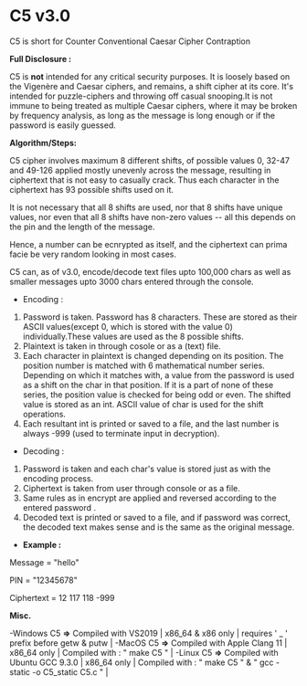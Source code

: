 # C5 v3.0
C5 is short for Counter Conventional Caesar Cipher Contraption

**Full Disclosure :** 

C5 is **not** intended for any critical security purposes. It is loosely based on the Vigenère  and  Caesar ciphers, and remains, a shift cipher at its core. It's intended for puzzle-ciphers and throwing off casual snooping.It is not immune to being treated as multiple Caesar ciphers, where it may be broken by frequency analysis, as long as the message is long enough or if the password is easily guessed. 

**Algorithm/Steps:**

C5 cipher involves maximum 8 different shifts, of possible values 0, 32-47 and 49-126 applied mostly unevenly across the message, resulting in ciphertext that is not easy to casually crack. Thus each character in the ciphertext has 93 possible shifts used on it.

It is not necessary that all 8 shifts are used, nor that 8 shifts have unique values, nor even that all 8 shifts have non-zero values -- all this depends on the pin and the length of the message.

Hence, a number can be ecnrypted as itself, and the ciphertext can prima facie be very random looking in most cases.

C5 can, as of v3.0, encode/decode text files upto 100,000 chars as well as smaller messages upto 3000 chars entered through the console.

- Encoding :

1. Password is taken. Password has 8 characters. These  are stored as their ASCII values(except 0, which is stored with the value 0) individually.These values are used as the 8 possible shifts.
2. Plaintext is taken in through cosole or as a (text) file.
4. Each character in plaintext is changed depending on its position. The position number is matched with 6 mathematical number series. Depending on which it matches with, a value from the password is used as a shift on the char in that position. If it is a part of none of these series, the position value is checked for being odd or even. The shifted value is stored as an int. ASCII value of char is used for the shift operations. 
5. Each resultant int is printed or saved to a file, and the last number is always -999  (used to terminate input in decryption).
- Decoding :

1. Password is taken and each char's value is stored just as with the encoding process.
2. Ciphertext is taken from user through console or as a file.
3. Same rules as in encrypt are applied and reversed according to the entered password .
4. Decoded text is printed or saved to a file, and if password was correct, the decoded text makes sense and is the same as the original message. 

- **Example :**

Message = "hello"

PIN = "12345678"

Ciphertext =  12 117 118 -999 

**Misc.**

-Windows C5 **=>** Compiled with VS2019 | x86_64 & x86 only | requires ' _ ' prefix before getw & putw |
-MacOS C5 **=>** Compiled with Apple Clang 11 | x86_64 only | Compiled with : " make C5 " |
-Linux C5 **=>** Compiled with Ubuntu GCC 9.3.0 | x86_64 only | Compiled with : " make C5 " & " gcc -static -o C5_static C5.c " |

